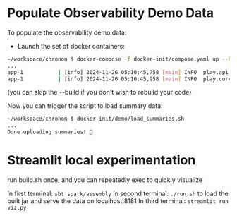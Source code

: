 # Populate Observability Demo Data
To populate the observability demo data:
* Launch the set of docker containers:
```bash
~/workspace/chronon $ docker-compose -f docker-init/compose.yaml up --build
...
app-1           | [info] 2024-11-26 05:10:45,758 [main] INFO  play.api.Play - Application started (Prod) (no global state)
app-1           | [info] 2024-11-26 05:10:45,958 [main] INFO  play.core.server.AkkaHttpServer - Listening for HTTP on /[0:0:0:0:0:0:0:0]:9000
```
(you can skip the --build if you don't wish to rebuild your code)

Now you can trigger the script to load summary data:
```bash
~/workspace/chronon $ docker-init/demo/load_summaries.sh
...
Done uploading summaries! 🥳
```

# Streamlit local experimentation
run build.sh once, and you can repeatedly exec to quickly visualize 

In first terminal: `sbt spark/assembly` 
In second terminal: `./run.sh` to load the built jar and serve the data on localhost:8181
In third terminal: `streamlit run viz.py`

